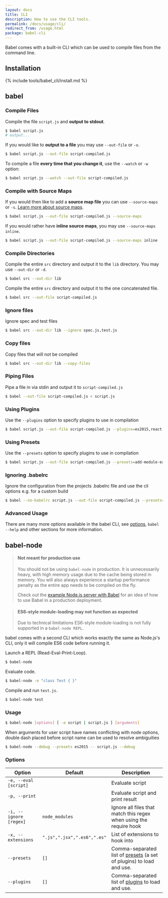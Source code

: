 ```yaml
---
layout: docs
title: CLI
description: How to use the CLI tools.
permalink: /docs/usage/cli/
redirect_from: /usage.html
package: babel-cli
---
```


<p class="lead">
  Babel comes with a built-in CLI which can be used to compile files from the
  command line.
</p>

## Installation

{% include tools/babel_cli/install.md %}

## babel

### Compile Files

Compile the file `script.js` and **output to stdout**.

```sh
$ babel script.js
# output...
```

If you would like to **output to a file** you may use `--out-file` or `-o`.

```sh
$ babel script.js --out-file script-compiled.js
```

To compile a file **every time that you change it**, use the `--watch` or `-w` option:

```sh
$ babel script.js --watch --out-file script-compiled.js
```

### Compile with Source Maps

If you would then like to add a **source map file** you can use
`--source-maps` or `-s`. [Learn more about source maps](http://www.html5rocks.com/en/tutorials/developertools/sourcemaps/).

```sh
$ babel script.js --out-file script-compiled.js --source-maps
```

If you would rather have **inline source maps**, you may use `--source-maps inline`.

```sh
$ babel script.js --out-file script-compiled.js --source-maps inline
```

### Compile Directories

Compile the entire `src` directory and output it to the `lib` directory. You may use `--out-dir` or `-d`.

```sh
$ babel src --out-dir lib
```

Compile the entire `src` directory and output it to the one concatenated file.

```sh
$ babel src --out-file script-compiled.js
```

### Ignore files

Ignore spec and test files

```sh
$ babel src --out-dir lib --ignore spec.js,test.js
```

### Copy files

Copy files that will not be compiled

```sh
$ babel src --out-dir lib --copy-files
```

### Piping Files

Pipe a file in via stdin and output it to `script-compiled.js`

```sh
$ babel --out-file script-compiled.js < script.js
```

### Using Plugins

Use the `--plugins` option to specify plugins to use in compilation

```sh
$ babel script.js --out-file script-compiled.js --plugins=es2015,react
```

### Using Presets

Use the `--presets` option to specify plugins to use in compilation

```sh
$ babel script.js --out-file script-compiled.js --presets=add-module-exports,transform-es2015-modules-amd
```

### Ignoring .babelrc

Ignore the configuration from the projects .babelrc file and use the cli options e.g. for a custom build

```sh
$ babel --no-babelrc script.js --out-file script-compiled.js --presets=add-module-exports,transform-es2015-modules-amd
```

### Advanced Usage

There are many more options available in the babel CLI, see [options](/docs/usage/options/), `babel --help` and other sections for more information.

## babel-node

<blockquote class="babel-callout babel-callout-warning">
  <h4>Not meant for production use</h4>
  <p>
    You should not be using <code>babel-node</code> in production. It is unnecessarily heavy,
    with high memory usage due to the cache being stored in memory. You will also always
    experience a startup performance penalty as the entire app needs to be compiled on the fly.
  </p>
  <p>
    Check out the <a href="https://github.com/babel/example-node-server">example Node.js server with Babel</a>
    for an idea of how to use Babel in a production deployment.
  </p>
</blockquote>
<blockquote class="babel-callout babel-callout-info">
  <h4>ES6-style module-loading may not function as expected</h4>
  <p>
    Due to technical limitations ES6-style module-loading is not fully supported in a <code>babel-node REPL</code>.
  </p>
</blockquote>


babel comes with a second CLI which works exactly the same as Node.js's CLI, only
it will compile ES6 code before running it.

Launch a REPL (Read-Eval-Print-Loop).

```sh
$ babel-node
```

Evaluate code.

```sh
$ babel-node -e "class Test { }"
```

Compile and run `test.js`.

```sh
$ babel-node test
```

### Usage

```sh
$ babel-node [options] [ -e script | script.js ] [arguments]
```

When arguments for user script have names conflicting with node options, double dash placed before script name can be used to resolve ambiguities

```sh
$ babel-node --debug --presets es2015 -- script.js --debug
```

### Options

| Option                   | Default              | Description                     |
| ------------------------ | -------------------- | ------------------------------- |
| `-e, --eval [script]`    |                      | Evaluate script                 |
| `-p, --print`            |                      | Evaluate script and print result |
| `-i, --ignore [regex]`   | `node_modules`       | Ignore all files that match this regex when using the require hook |
| `-x, --extensions`       | `".js",".jsx",".es6",".es"` | List of extensions to hook into |
| `--presets`                | `[]`                 | Comma-separated list of [presets](/docs/plugins/#presets) (a set of plugins) to load and use. |
| `--plugins`                | `[]`                 | Comma-separated list of [plugins](/docs/plugins/) to load and use. |
